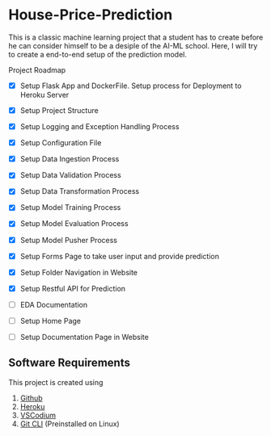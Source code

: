 # House-Price-Prediction
This is a classic machine learning project that a student has to create before he can consider himself to be a desiple of the AI-ML school. Here, I will try to create a end-to-end setup of the prediction model.


Project Roadmap
- [x] Setup Flask App and DockerFile. Setup process for Deployment to Heroku Server
- [x] Setup Project Structure
- [x] Setup Logging and Exception Handling Process
- [x] Setup Configuration File
- [x] Setup Data Ingestion Process
- [x] Setup Data Validation Process
- [x] Setup Data Transformation Process
- [x] Setup Model Training Process
- [x] Setup Model Evaluation Process
- [x] Setup Model Pusher Process
- [x] Setup Forms Page to take user input and provide prediction
- [x] Setup Folder Navigation in Website
- [x] Setup Restful API for Prediction
- [ ] EDA Documentation
- [ ] Setup Home Page
- [ ] Setup Documentation Page in Website


## Software Requirements
This project is created using
1. [Github](https://github.com/)
2. [Heroku](https://dashboard.heroku.com/*)
3. [VSCodium](https://vscodium.com/)
4. [Git CLI](https://git-scm.com/downloads) (Preinstalled on Linux)